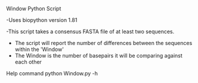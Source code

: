 Window Python Script

-Uses biopython version 1.81

-This script takes a consensus FASTA file of at least two sequences.  
- The script will report the number of differences between the sequences within the 'Window'
- The Window is the number of basepairs it will be comparing against each other


Help command python Window.py -h
